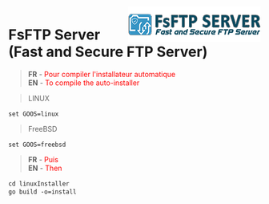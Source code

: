 <img src="/img/logo.png" alt="FsFTP Server" title="FsFTP Server" align="right">
<h1>FsFTP Server (Fast and Secure FTP Server)</h1>

> <b>FR</b> - <font color="red">Pour compiler l'installateur automatique</font><br>
> <b>EN</b> - <font color="red">To compile the auto-installer</font><br>

> LINUX
```
set GOOS=linux
```

> FreeBSD
```
set GOOS=freebsd
```

> <b>FR</b> - <font color="red">Puis</font><br>
> <b>EN</b> - <font color="red">Then</font><br>

```
cd linuxInstaller
go build -o=install
```
